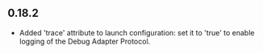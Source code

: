 ## 0.18.2
* Added 'trace' attribute to launch configuration: set it to 'true' to enable logging of the Debug Adapter Protocol.


